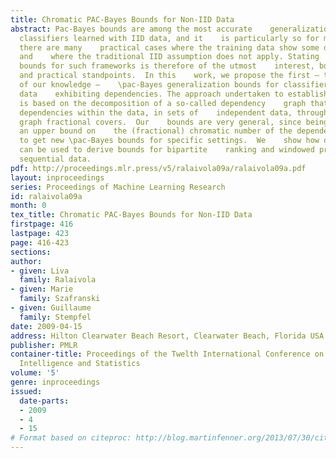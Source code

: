 ```yaml
---
title: Chromatic PAC-Bayes Bounds for Non-IID Data
abstract: Pac-Bayes bounds are among the most accurate    generalization bounds for
  classifiers learned with IID data, and it    is particularly so for margin classifiers.  However,
  there are many    practical cases where the training data show some dependencies
  and    where the traditional IID assumption does not apply. Stating    generalization
  bounds for such frameworks is therefore of the utmost    interest, both from theoretical
  and practical standpoints.  In this    work, we propose the first – to the best
  of our knowledge –    \pac-Bayes generalization bounds for classifiers trained on
  data    exhibiting dependencies. The approach undertaken to establish our    results
  is based on the decomposition of a so-called dependency    graph that encodes the
  dependencies within the data, in sets of    independent data, through the tool of
  graph fractional covers.  Our    bounds are very general, since being able to find
  an upper bound on    the (fractional) chromatic number of the dependency graph is    sufficient
  to get new \pac-Bayes bounds for specific settings.  We    show how our results
  can be used to derive bounds for bipartite    ranking and windowed prediction on
  sequential data.
pdf: http://proceedings.mlr.press/v5/ralaivola09a/ralaivola09a.pdf
layout: inproceedings
series: Proceedings of Machine Learning Research
id: ralaivola09a
month: 0
tex_title: Chromatic PAC-Bayes Bounds for Non-IID Data
firstpage: 416
lastpage: 423
page: 416-423
sections: 
author:
- given: Liva
  family: Ralaivola
- given: Marie
  family: Szafranski
- given: Guillaume
  family: Stempfel
date: 2009-04-15
address: Hilton Clearwater Beach Resort, Clearwater Beach, Florida USA
publisher: PMLR
container-title: Proceedings of the Twelth International Conference on Artificial
  Intelligence and Statistics
volume: '5'
genre: inproceedings
issued:
  date-parts:
  - 2009
  - 4
  - 15
# Format based on citeproc: http://blog.martinfenner.org/2013/07/30/citeproc-yaml-for-bibliographies/
---
```

